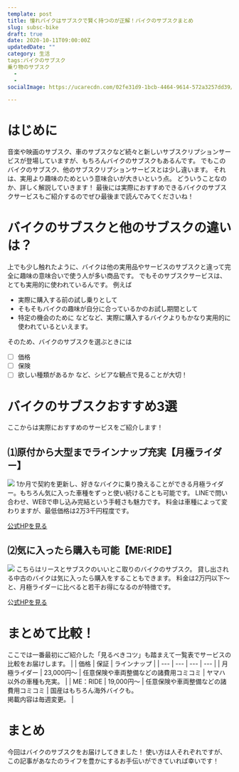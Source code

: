 ```yaml
---
template: post
title: 憧れバイクはサブスクで賢く持つのが正解！バイクのサブスクまとめ
slug: subsc-bike
draft: true
date: 2020-10-11T09:00:00Z
updatedDate: ""
category: 生活
tags:バイクのサブスク
乗り物のサブスク
  - 
  - 
socialImage: https://ucarecdn.com/02fe31d9-1bcb-4464-9614-572a3257dd39/CanvaBlackandWhiteSportsBikeonRoad.jpg

---
```


# はじめに
音楽や映画のサブスク、車のサブスクなど続々と新しいサブスクリプションサービスが登場していますが、もちろんバイクのサブスクもあるんです。
でもこのバイクのサブスク、他のサブスクリプションサービスとは少し違います。
それは、実用より趣味のためという意味合いが大きいという点。
どういうことなのか、詳しく解説していきます！
最後には実際におすすめできるバイクのサブスクサービスもご紹介するのでぜひ最後まで読んでみてくださいね！

# バイクのサブスクと他のサブスクの違いは？
上でも少し触れたように、バイクは他の実用品やサービスのサブスクと違って完全に趣味の意味合いで使う人が多い商品です。
でもそのサブスクサービスは、とても実用的に使われているんです。
例えば
- 実際に購入する前の試し乗りとして
- そもそもバイクの趣味が自分に合っているかのお試し期間として
- 特定の機会のために
などなど、実際に購入するバイクよりもかなり実用的に使われているといえます。

そのため、バイクのサブスクを選ぶときには
- [ ] 価格
- [ ] 保険
- [ ] 欲しい種類があるか
など、シビアな観点で見ることが大切！

# バイクのサブスクおすすめ3選
ここからは実際におすすめのサービスをご紹介します！

## ⑴原付から大型までラインナップ充実【月極ライダー】
![](https://ucarecdn.com/8a63013e-ed12-4839-b443-f4182237ff24/S__4218890.jpg)
1か月で契約を更新し、好きなバイクに乗り換えることができる月極ライダー。もちろん気に入った車種をずっと使い続けることも可能です。
LINEで問い合わせ、WEBで申し込み完結という手軽さも魅力です。
料金は車種によって変わりますが、最低価格は2万3千円程度です。

[公式HPを見る](https://tsukigime-rider.com/)

## ⑵気に入ったら購入も可能【ME:RIDE】
![](https://ucarecdn.com/27f1bfbf-efea-451e-98e2-692217efb298/S__4218889.jpg)
こちらはリースとサブスクのいいとこ取りのバイクのサブスク。
貸し出される中古のバイクは気に入ったら購入をすることもできます。
料金は2万円以下～と、月極ライダーに比べると若干お得になるのが特徴です。

公[式HPを見る](https://meride.moto-auc.com/)

# まとめて比較！

ここでは一番最初にご紹介した「見るべきコツ」も踏まえて一覧表でサービスの比較をお届けします。
|  | 価格 | 保証 | ラインナップ |
| --- | --- | --- | --- |
| 月極ライダー | 23,000円～ | 任意保険や車両整備などの諸費用コミコミ | ヤマハ以外の車種も充実。 |
| ME：RIDE | 19,000円～ | 任意保険や車両整備などの諸費用コミコミ | 国産はもちろん海外バイクも。<br>掲載内容は毎週変更。 |




# まとめ
今回はバイクのサブスクをお届けしてきました！
使い方は人それぞれですが、この記事があなたのライフを豊かにするお手伝いができていれば幸いです！

